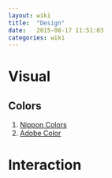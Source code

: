 ```yaml
---
layout: wiki
title:  "Design"
date:   2015-08-17 11:51:03
categories: wiki
---
```


# Visual

## Colors

1. [Nippon Colors](http://nipponcolors.com)
2. [Adobe Color](https://color.adobe.com/)

# Interaction
